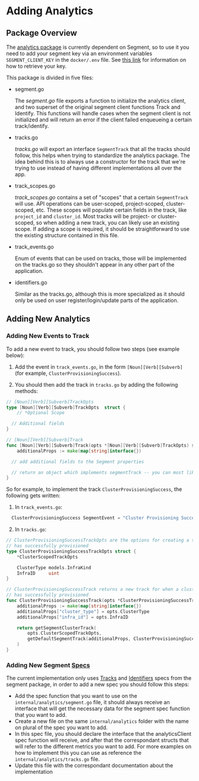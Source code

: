 # Adding Analytics

## Package Overview

The [analytics package](https://github.com/porter-dev/porter/tree/master/internal/analytics) is currently dependent on Segment, so to use it you need to add your segment key via an environment variables `SEGMENT_CLIENT_KEY` in the `docker/.env` file. See [this link](https://segment.com/docs/connections/find-writekey/) for information on how to retrieve your key.

This package is divided in five files:

- segment.go

  The _segment.go_ file exports a function to initialize the analytics client, and two superset of the original segment client functions Track and Identify. This functions will handle cases when the segment client is not initialized and will return an error if the client failed enqueueing a certain track/identify.

- tracks.go

  _tracks.go_ will export an interface `SegmentTrack` that all the tracks should follow, this helps when trying to standardize the analytics package. The idea behind this is to always use a constructor for the track that we're trying to use instead of having different implementations all over the app.

- track_scopes.go

  _track_scopes.go_ contains a set of "scopes" that a certain `SegmentTrack` will use. API operations can be user-scoped, project-scoped, cluster-scoped, etc. These scopes will populate certain fields in the track, like `project_id` and `cluster_id`. Most tracks will be project- or cluster-scoped, so when adding a new track, you can likely use an existing scope. If adding a scope is required, it should be straightforward to use the existing structure contained in this file.

- track_events.go

  Enum of events that can be used on tracks, those will be implemented on the tracks.go so they shouldn't appear in any other part of the application.

- identifiers.go

  Similar as the tracks.go, although this is more specialized as it should only be used on user register/login/update parts of the application.

## Adding New Analytics

### Adding New Events to Track

To add a new event to track, you should follow two steps (see example below):

1. Add the event in `track_events.go`, in the form `[Noun][Verb][Subverb]` (for example, `ClusterProvisioningSuccess`).

2. You should then add the track in `tracks.go` by adding the following methods:

```go
// [Noun][Verb][Subverb]TrackOpts
type [Noun][Verb][Subverb]TrackOpts  struct {
	// *Optional Scope

  // Additional fields
}

// [Noun][Verb][Subverb]Track
func [Noun][Verb][Subverb]Track(opts *[Noun][Verb][Subverb]TrackOpts) segmentTrack {
	additionalProps := make(map[string]interface{})

  // add additional fields to the Segment properties

  // return an object which implements segmentTrack -- you can most likely use a scope helper here
}
```

So for example, to implement the track `ClusterProvisioningSuccess`, the following gets written:

1. In `track_events.go`:

```go
  ClusterProvisioningSuccess SegmentEvent = "Cluster Provisioning Success"
```

2. In `tracks.go`:

```go
// ClusterProvisioningSuccessTrackOpts are the options for creating a track when a cluster
// has successfully provisioned
type ClusterProvisioningSuccessTrackOpts struct {
	*ClusterScopedTrackOpts

	ClusterType models.InfraKind
	InfraID     uint
}

// ClusterProvisioningSuccessTrack returns a new track for when a cluster
// has successfully provisioned
func ClusterProvisioningSuccessTrack(opts *ClusterProvisioningSuccessTrackOpts) segmentTrack {
	additionalProps := make(map[string]interface{})
	additionalProps["cluster_type"] = opts.ClusterType
	additionalProps["infra_id"] = opts.InfraID

	return getSegmentClusterTrack(
		opts.ClusterScopedTrackOpts,
		getDefaultSegmentTrack(additionalProps, ClusterProvisioningSuccess),
	)
}
```

### Adding New Segment [Specs](https://segment.com/docs/connections/spec/)

The current implementation only uses [Tracks](https://segment.com/docs/connections/spec/track/) and [Identifiers](https://segment.com/docs/connections/spec/identify/) specs from the segment package, in order to add a new spec you should follow this steps:

- Add the spec function that you want to use on the `internal/analytics/segment.go` file, it should always receive an interface that will get the necessary data for the segment spec function that you want to add.
- Create a new file on the same `internal/analytics` folder with the name on plural of the spec you want to add.
- In this spec file, you should declare the interface that the analyticsClient spec function will receive, and after that the correspondant structs that will refer to the different metrics you want to add. For more examples on how to implement this you can use as reference the `internal/analytics/tracks.go` file.
- Update this file with the correspondant documentation about the implementation

